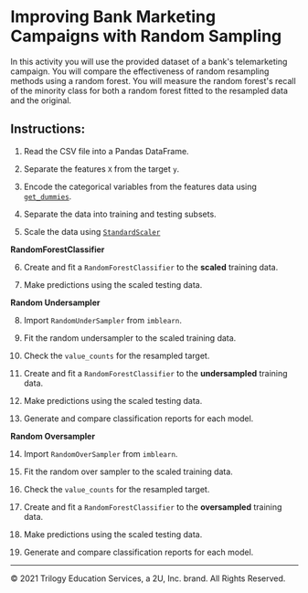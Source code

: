 # Improving Bank Marketing Campaigns with Random Sampling

In this activity you will use the provided dataset of a bank's telemarketing campaign. You will compare the effectiveness of random resampling methods using a random forest. You will measure the random forest's recall of the minority class for both a random forest fitted to the resampled data and the original.


## Instructions:

1. Read the CSV file into a Pandas DataFrame.

2. Separate the features `X` from the target `y`.

3. Encode the categorical variables from the features data using [`get_dummies`](https://pandas.pydata.org/pandas-docs/stable/reference/api/pandas.get_dummies.html).

4. Separate the data into training and testing subsets.

5. Scale the data using [`StandardScaler`](https://scikit-learn.org/stable/modules/generated/sklearn.preprocessing.StandardScaler.html)

**RandomForestClassifier**

6. Create and fit a `RandomForestClassifier` to the **scaled** training data.

7.  Make predictions using the scaled testing data.

**Random Undersampler**

8. Import `RandomUnderSampler` from `imblearn`.

9. Fit the random undersampler to the scaled training data.

10. Check the `value_counts` for the resampled target.

11. Create and fit a `RandomForestClassifier` to the **undersampled** training data.

12. Make predictions using the scaled testing data.

13. Generate and compare classification reports for each model.

**Random Oversampler**

14. Import `RandomOverSampler` from `imblearn`.

15. Fit the random over sampler to the scaled training data.

16. Check the `value_counts` for the resampled target.

17. Create and fit a `RandomForestClassifier` to the **oversampled** training data.

18. Make predictions using the scaled testing data.

19. Generate and compare classification reports for each model.

---

© 2021 Trilogy Education Services, a 2U, Inc. brand. All Rights Reserved.
